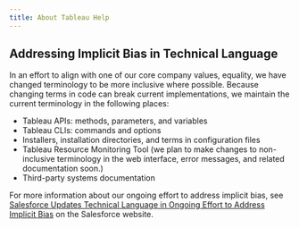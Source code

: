 ```yaml
---
title: About Tableau Help
---
```


## Addressing Implicit Bias in Technical Language
In an effort to align with one of our core company values, equality, we have changed terminology to be more inclusive where possible. Because changing terms in code can break current implementations, we maintain the current terminology in the following places:

- Tableau APIs: methods, parameters, and variables
- Tableau CLIs: commands and options
- Installers, installation directories, and terms in configuration files
- Tableau Resource Monitoring Tool (we plan to make changes to non-inclusive terminology in the web interface, error messages, and related documentation soon.)
- Third-party systems documentation

For more information about our ongoing effort to address implicit bias, see [Salesforce Updates Technical Language in Ongoing Effort to Address Implicit Bias](https://www.salesforce.com/news/stories/salesforce-updates-technical-language-in-ongoing-effort-to-address-implicit-bias) on the Salesforce website.
